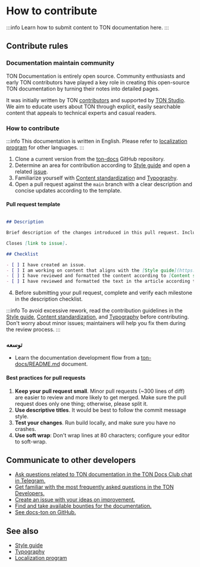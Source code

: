 # How to contribute

:::info
Learn how to submit content to TON documentation here.
:::

## Contribute rules

### Documentation maintain community

TON Documentation is entirely open source. Community enthusiasts and early TON contributors have played a key role in creating this open-source TON documentation by turning their notes into detailed pages.

It was initially written by TON [contributors](/v3/contribute/maintainers/) and supported by [TON Studio](https://tonstudio.io/).
We aim to educate users about TON through explicit, easily searchable content that appeals to technical experts and casual readers.

### How to contribute

:::info
This documentation is written in English. Please refer to [localization program](/v3/contribute/localization-program/how-to-contribute/) for other languages.
:::

1. Clone a current version from the [ton-docs](https://github.com/ton-community/ton-docs) GitHub repository.
2. Determine an area for contribution according to [Style guide](/v3/contribute/style-guide/) and open a related [issue](https://github.com/ton-community/ton-docs/issues).
3. Familiarize yourself with [Content standardization](/v3/contribute/content-standardization/) and [Typography](/v3/contribute/typography/).
4. Open a pull request against the `main` branch with a clear description and concise updates according to the template.

#### Pull request template

```md

## Description

Brief description of the changes introduced in this pull request. Include any relevant issue numbers or links.

Closes [link to issue].

## Checklist

- [ ] I have created an issue.
- [ ] I am working on content that aligns with the [Style guide](https://docs.ton.org/v3/contribute/style-guide/).
- [ ] I have reviewed and formatted the content according to [Content standardization](https://docs.ton.org/v3/contribute/content-standardization/).
- [ ] I have reviewed and formatted the text in the article according to [Typography](https://docs.ton.org/v3/contribute/typography/).

```

4. Before submitting your pull request, complete and verify each milestone in the description checklist.

:::info
To avoid excessive rework, read the contribution guidelines in the [Style guide](/v3/contribute/style-guide/), [Content standardization](/v3/contribute/content-standardization/), and [Typography](/v3/contribute/typography/) before contributing. Don't worry about minor issues; maintainers will help you fix them during the review process.
:::

### توسعه

- Learn the documentation development flow from a [ton-docs/README.md](https://github.com/ton-community/ton-docs?tab=readme-ov-file#set-up-your-environment-%EF%B8%8F) document.

#### Best practices for pull requests

1. **Keep your pull request small**. Minor pull requests (~300 lines of diff) are easier to review and more likely to get merged. Make sure the pull request does only one thing; otherwise, please split it.
2. **Use descriptive titles**. It would be best to follow the commit message style.
3. **Test your changes**. Run build locally, and make sure you have no crashes.
4. **Use soft wrap**: Don't wrap lines at 80 characters; configure your editor to soft-wrap.

## Communicate to other developers

- [Ask questions related to TON documentation in the TON Docs Club chat in Telegram.](https://t.me/+c-0fVO4XHQsyOWM8)
- [Get familiar with the most frequently asked questions in the TON Developers.](https://t.me/tondev_eng)
- [Create an issue with your ideas on improvement.](https://github.com/ton-community/ton-docs/issues)
- [Find and take available bounties for the documentation.](https://github.com/ton-society/ton-footsteps/issues?q=documentation)
- [See docs-ton on GitHub.](https://github.com/ton-community/ton-docs)

## See also

- [Style guide](/v3/contribute/style-guide/)
- [Typography](/v3/contribute/typography/)
- [Localization program](/v3/contribute/localization-program/overview/)
